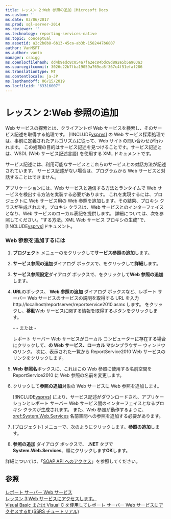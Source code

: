 ```yaml
---
title: レッスン 2:Web 参照の追加 |Microsoft Docs
ms.custom: ''
ms.date: 03/06/2017
ms.prod: sql-server-2014
ms.reviewer: ''
ms.technology: reporting-services-native
ms.topic: conceptual
ms.assetid: a2c2b8b8-6b13-45ca-ab3b-1582447b6807
author: VanMSFT
ms.author: vanto
manager: craigg
ms.openlocfilehash: dd4b9edc8c054a7fa2ec84bdc8d892e5b5a903a3
ms.sourcegitcommit: 3026c22b7fba19059a769ea5f367c4f51efaf286
ms.translationtype: MT
ms.contentlocale: ja-JP
ms.lasthandoff: 06/15/2019
ms.locfileid: "63316007"
---
```

# <a name="lesson-2-adding-a-web-reference"></a>レッスン 2:Web 参照の追加
  Web サービスの探索とは、クライアントが Web サービスを検索し、そのサービス記述を取得する処理です。 [!INCLUDE[vsprvs](../includes/vsprvs-md.md)] の Web サービス探索処理では、事前に定義されたアルゴリズムに従って、Web サイトの問い合わせが行われます。 この処理の目的はサービス記述を見つけることです。サービス記述とは、WSDL (Web サービス記述言語) を使用する XML ドキュメントです。  
  
 サービス記述には、利用可能なサービスとこれらのサービスとの対話方法が記述されています。 サービス記述がない場合は、プログラムから Web サービスと対話することはできません。  
  
 アプリケーションには、Web サービスと通信する方法とランタイムで Web サービスを検出する方法を実装する必要があります。 これを実現するには、プロジェクトに Web サービス用の Web 参照を追加します。その結果、プロキシ クラスが生成されます。プロキシ クラスは、Web サービスとのインターフェイスとなり、Web サービスのローカル表記を提供します。 詳細については、次を参照してください。"する方法。XML Web サービス プロキシの生成"で、[!INCLUDE[vsprvs](../includes/vsprvs-md.md)]ドキュメント。  
  
### <a name="to-add-a-web-reference"></a>Web 参照を追加するには  
  
1.  **プロジェクト** メニューのをクリックして**サービス参照の追加**します。  
  
2.  **サービス参照の追加**ダイアログ ボックスで、をクリックして**詳細**します。  
  
3.  **サービス参照設定**ダイアログ ボックスで、をクリックして**Web 参照の追加**します。  
  
4.  **URL**のボックス、 **Web 参照の追加** ダイアログ ボックスなど、レポート サーバー Web サービスのサービスの説明を取得する URL を入力 http://localhost/reportserver/reportservice2010.asmx します。 をクリックし、**移動**Web サービスに関する情報を取得するボタンをクリックします。  
  
     \- - または -  
  
     レポート サーバー Web サービスがローカル コンピューターに存在する場合にクリックして、**の Web サービス、ローカル マシン**ブラウザー ウィンドウのリンク。 次に、表示された一覧から ReportService2010 Web サービスのリンクをクリックします。  
  
5.  **Web 参照名**ボックスに、これはこの Web 参照に使用する名前空間を ReportService2010 に Web 参照の名前を変更します。  
  
6.  クリックして**参照の追加**対象の Web サービスに Web 参照を追加します。  
  
     [!INCLUDE[vsprvs](../includes/vsprvs-md.md)] により、サービス記述がダウンロードされ、アプリケーションとレポート サーバー Web サービス間のインターフェイスとなるプロキシ クラスが生成されます。 また、Web 参照が動作するように、 <xref:System.Web.Services> 名前空間への参照を追加する必要があります。  
  
7.  [プロジェクト] メニューで、次のようにクリックします。**参照の追加**します。  
  
8.  **参照の追加** ダイアログ ボックスで、 **.NET** タブで **System.Web.Services**、順にクリックします**OK**します。  
  
 詳細については、「[SOAP API へのアクセス](../reporting-services/report-server-web-service/accessing-the-soap-api.md)」を参照してください。  
  
## <a name="see-also"></a>参照  
 [レポート サーバー Web サービス](../reporting-services/report-server-web-service/report-server-web-service.md)   
 [レッスン 3:Web サービスにアクセスします。](../../2014/tutorials/lesson-3-accessing-the-web-service.md)   
 [Visual Basic または Visual C を使用してレポート サーバー Web サービスにアクセスする&#35; &#40;SSRS チュートリアル&#41;](../../2014/tutorials/access-report-server-web-service-vb-vcsharp-ssrs-tutorial.md)  
  
  
